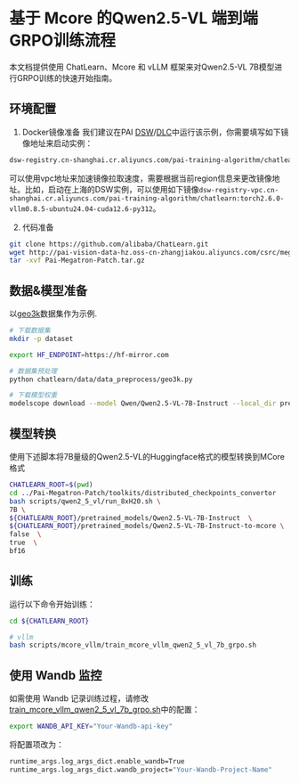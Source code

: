 # 基于 Mcore 的Qwen2.5-VL 端到端GRPO训练流程

本文档提供使用 ChatLearn、Mcore 和 vLLM 框架来对Qwen2.5-VL 7B模型进行GRPO训练的快速开始指南。

## 环境配置
1. Docker镜像准备
我们建议在PAI [DSW](https://help.aliyun.com/zh/pai/user-guide/create-and-manage-dsw-instances/)/[DLC](https://help.aliyun.com/zh/pai/user-guide/create-a-training-task)中运行该示例，你需要填写如下镜像地址来启动实例：
```bash
dsw-registry.cn-shanghai.cr.aliyuncs.com/pai-training-algorithm/chatlearn:torch2.6.0-vllm0.8.5-ubuntu24.04-cuda12.6-py312
```

可以使用vpc地址来加速镜像拉取速度，需要根据当前region信息来更改镜像地址。比如，启动在上海的DSW实例，可以使用如下镜像`dsw-registry-vpc.cn-shanghai.cr.aliyuncs.com/pai-training-algorithm/chatlearn:torch2.6.0-vllm0.8.5-ubuntu24.04-cuda12.6-py312`。

2. 代码准备

```bash
git clone https://github.com/alibaba/ChatLearn.git
wget http://pai-vision-data-hz.oss-cn-zhangjiakou.aliyuncs.com/csrc/megatron-patch-release/0922/Pai-Megatron-Patch.tar.gz
tar -xvf Pai-Megatron-Patch.tar.gz
```

## 数据&模型准备

以[geo3k](https://hf-mirror.com/datasets/hiyouga/geometry3k)数据集作为示例.
```bash
# 下载数据集
mkdir -p dataset

export HF_ENDPOINT=https://hf-mirror.com

# 数据集预处理
python chatlearn/data/data_preprocess/geo3k.py

# 下载模型权重
modelscope download --model Qwen/Qwen2.5-VL-7B-Instruct --local_dir pretrained_models/Qwen2.5-VL-7B-Instruct
```

## 模型转换
使用下述脚本将7B量级的Qwen2.5-VL的Huggingface格式的模型转换到MCore格式

```bash
CHATLEARN_ROOT=$(pwd)
cd ../Pai-Megatron-Patch/toolkits/distributed_checkpoints_convertor
bash scripts/qwen2_5_vl/run_8xH20.sh \
7B \
${CHATLEARN_ROOT}/pretrained_models/Qwen2.5-VL-7B-Instruct  \
${CHATLEARN_ROOT}/pretrained_models/Qwen2.5-VL-7B-Instruct-to-mcore \
false  \
true  \
bf16
```

## 训练
运行以下命令开始训练：

```bash
cd ${CHATLEARN_ROOT}

# vllm
bash scripts/mcore_vllm/train_mcore_vllm_qwen2_5_vl_7b_grpo.sh
```

## 使用 Wandb 监控
如需使用 Wandb 记录训练过程，请修改[train_mcore_vllm_qwen2_5_vl_7b_grpo.sh](../../../scripts/mcore_vllm/train_mcore_vllm_qwen2_5_vl_7b_grpo.sh)中的配置：

```bash
export WANDB_API_KEY="Your-Wandb-api-key"
```
将配置项改为：
```bash
runtime_args.log_args_dict.enable_wandb=True
runtime_args.log_args_dict.wandb_project="Your-Wandb-Project-Name"
```